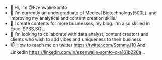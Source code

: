 - 👋 Hi, I’m @EzenwalieSomto
- 👀 I’m currently an undergraduate of Medical Biotechnology(500L), and improving my analytical and content creation skills.
- 🌱 I create contents for more businesses, my blog. I'm also skilled in Excel,SPSS,SQL.
- 💞️ I’m looking to collaborate with data analyst, content creators and clients who wish to add vibes and uniqueness to their business
- 📫 How to reach me on twitter https://twitter.com/SommyJ10 And LinkedIn https://linkedin.com/in/ezenwalie-somto-c-a161b220a
..

<!---
EzenwalieSomto/EzenwalieSomto is a ✨ special ✨ repository because its `README.md` (this file) appears on your GitHub profile.
You can click the Preview link to take a look at your changes.
--->
